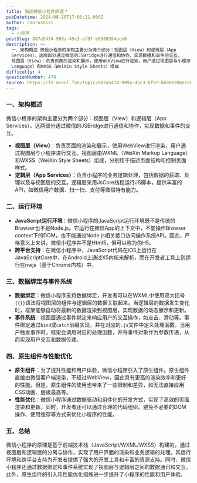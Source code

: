 ```yaml
---
title: 简述微信小程序原理？
pubDatetime: 2024-08-10T17:05:21.000Z
author: caorushizi
tags:
  - 小程序
postSlug: 887a5434-989a-45c3-bf97-b6988394ece6
description: >-
  一、架构概述 微信小程序的架构主要分为两个部分：视图层（View）和逻辑层（App
  Services）。这两部分通过微信的JSBridge进行通信和协作，实现数据和事件的交互。
  视图层（View）：负责页面的渲染和展示，使用WebView进行渲染，用户通过视图层与小程序进行交互。视图层由WXML（WeiXin Markup
  Language）和WXSS（WeiXin Style Sheets）组成
difficulty: 4
questionNumber: 478
source: https://fe.ecool.fun/topic/887a5434-989a-45c3-bf97-b6988394ece6
---
```


### 一、架构概述

微信小程序的架构主要分为两个部分：视图层（View）和逻辑层（App Services）。这两部分通过微信的JSBridge进行通信和协作，实现数据和事件的交互。

- **视图层（View）**：负责页面的渲染和展示，使用WebView进行渲染，用户通过视图层与小程序进行交互。视图层由WXML（WeiXin Markup Language）和WXSS（WeiXin Style Sheets）组成，分别用于描述页面结构和控制页面样式。
- **逻辑层（App Services）**：负责小程序的业务逻辑处理，包括数据的获取、处理以及与视图层的交互。逻辑层采用JsCore线程运行JS脚本，提供丰富的API，如微信用户数据、扫一扫、支付等微信特有能力。

### 二、运行环境

- **JavaScript运行环境**：微信小程序的JavaScript运行环境既不是传统的Browser也不是Node.js。它运行在微信App的上下文中，不能操作Browser context下的DOM，也不能通过Node.js相关接口访问操作系统API。因此，严格意义上来讲，微信小程序并不是Html5，但可以称为伪H5。
- **跨平台支持**：在微信小程序中，JavaScript代码在iOS上运行在JavaScriptCore中，在Android上通过X5内核来解析，而在开发者工具上则运行在nwjs（基于Chrome内核）中。

### 三、数据绑定与事件系统

- **数据绑定**：微信小程序支持数据绑定，开发者可以在WXML中使用双大括号`{{}}`语法将视图层的组件与逻辑层的数据关联起来。当逻辑层的数据发生变化时，框架能够自动将最新的数据渲染到视图层，实现数据的动态展示和更新。
- **事件系统**：视图层通过事件绑定来响应用户的交互操作，如点击、滑动等。事件绑定通过`bind`或`catch`前缀实现，并在对应的`.js`文件中定义处理函数。当用户触发事件时，框架会调用对应的处理函数，并将事件对象作为参数传递，从而实现用户交互和数据传递。

### 四、原生组件与性能优化

- **原生组件**：为了提升性能和用户体验，微信小程序引入了原生组件。原生组件直接由微信客户端渲染，不经过WebView，因此具有更高的渲染效率和更好的性能。但是，原生组件的使用也带来了一些限制和差异，如无法直接应用CSS动画、层级最高等。
- **性能优化**：微信小程序通过数据驱动和组件化的开发方式，实现了高效的页面渲染和更新。同时，开发者还可以通过合理的代码组织、避免不必要的DOM操作、使用缓存等方式来优化小程序的性能。

### 五、总结

微信小程序的原理是基于前端技术栈（JavaScript/WXML/WXSS）构建的，通过视图层和逻辑层的分离与协作，实现了用户界面的渲染和业务逻辑的处理。其运行环境和跨平台支持为开发者提供了强大的开发工具和丰富的资源支持。同时，微信小程序还通过数据绑定和事件系统实现了视图层与逻辑层之间的数据通讯和交互。此外，原生组件的引入和性能优化措施进一步提升了小程序的性能和用户体验。
